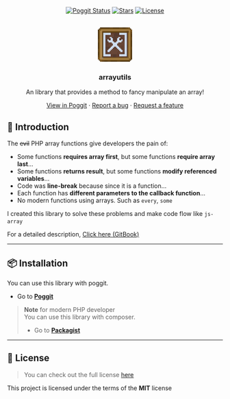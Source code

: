 <!-- PROJECT BADGES -->
<div align="center">

[![Poggit Status][poggit-status-badge]][poggit-url]
[![Stars][stars-badge]][stars-url]
[![License][license-badge]][license-url]

</div>

<!-- PROJECT LOGO -->
<br />
<div align="center">
  <img src="https://raw.githubusercontent.com/presentkim-pm/arrayutils/main/assets/icon.png" alt="Logo" width="80" height="80">
  <h3>arrayutils</h3>
  <p align="center">
    An library that provides a method to fancy manipulate an array!

[View in Poggit][poggit-url] · [Report a bug][issues-url] · [Request a feature][issues-url]

  </p>
</div>
  
## :book: Introduction  
The ~~evil~~ PHP array functions give developers the pain of:

* Some functions **requires array first**, but some functions **require array last**...  
* Some functions **returns result**, but some functions **modify referenced variables**...
* Code was **line-break** because since it is a function...
* Each function has **different parameters to the callback function**...
* No modern functions using arrays. Such as `every`, `some`

I created this library to solve these problems and make code flow like `js-array`

For a detailed description, [Click here (GitBook)](https://arrayutils.docs.present.kim/)

-----
  
## :package: Installation
You can use this library with poggit.  
- Go to [**Poggit**](https://poggit.pmmp.io/ci/presentkim-pm/arrayutils/~)

> **Note** for modern PHP developer  
> You can use this library with composer.
> - Go to [**Packagist**](https://packagist.org/packages/presentkim/arrayutils) 

-----

## :memo: License  
> You can check out the full license [here](LICENSE)  
  
This project is licensed under the terms of the **MIT** license  


[poggit-status-badge]: https://poggit.pmmp.io/ci.badge/presentkim-pm/arrayutils/arrayutils?style=for-the-badge
[stars-badge]: https://img.shields.io/github/stars/presentkim-pm/arrayutils.svg?style=for-the-badge
[license-badge]: https://img.shields.io/github/license/presentkim-pm/arrayutils.svg?style=for-the-badge

[poggit-url]: https://poggit.pmmp.io/ci/presentkim-pm/arrayutils/arrayutils
[stars-url]: https://github.com/presentkim-pm/arrayutils/stargazers
[issues-url]: https://github.com/presentkim-pm/arrayutils/issues
[license-url]: https://github.com/presentkim-pm/arrayutils/blob/main/LICENSE

[pmmp-url]: https://github.com/pmmp/Pocketmine-MP